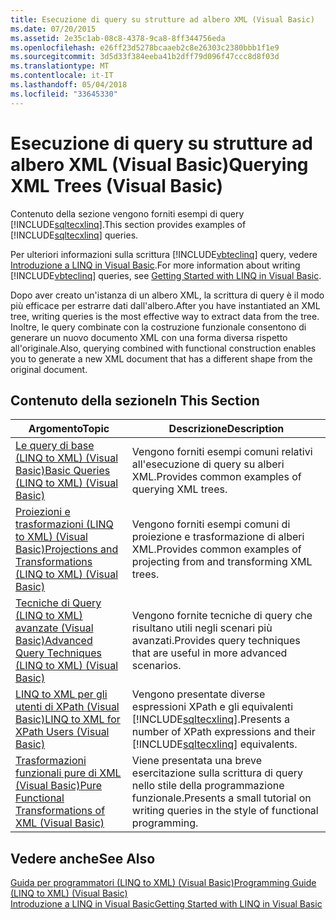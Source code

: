```yaml
---
title: Esecuzione di query su strutture ad albero XML (Visual Basic)
ms.date: 07/20/2015
ms.assetid: 2e35c1ab-08c8-4378-9ca8-8ff344756eda
ms.openlocfilehash: e26ff23d5278bcaaeb2c8e26303c2380bbb1f1e9
ms.sourcegitcommit: 3d5d33f384eeba41b2dff79d096f47ccc8d8f03d
ms.translationtype: MT
ms.contentlocale: it-IT
ms.lasthandoff: 05/04/2018
ms.locfileid: "33645330"
---
```

# <a name="querying-xml-trees-visual-basic"></a><span data-ttu-id="0dab0-102">Esecuzione di query su strutture ad albero XML (Visual Basic)</span><span class="sxs-lookup"><span data-stu-id="0dab0-102">Querying XML Trees (Visual Basic)</span></span>
<span data-ttu-id="0dab0-103">Contenuto della sezione vengono forniti esempi di query [!INCLUDE[sqltecxlinq](~/includes/sqltecxlinq-md.md)].</span><span class="sxs-lookup"><span data-stu-id="0dab0-103">This section provides examples of [!INCLUDE[sqltecxlinq](~/includes/sqltecxlinq-md.md)] queries.</span></span>  
  
 <span data-ttu-id="0dab0-104">Per ulteriori informazioni sulla scrittura [!INCLUDE[vbteclinq](~/includes/vbteclinq-md.md)] query, vedere [Introduzione a LINQ in Visual Basic](../../../../visual-basic/programming-guide/concepts/linq/getting-started-with-linq.md).</span><span class="sxs-lookup"><span data-stu-id="0dab0-104">For more information about writing [!INCLUDE[vbteclinq](~/includes/vbteclinq-md.md)] queries, see [Getting Started with LINQ in Visual Basic](../../../../visual-basic/programming-guide/concepts/linq/getting-started-with-linq.md).</span></span>  
  
 <span data-ttu-id="0dab0-105">Dopo aver creato un'istanza di un albero XML, la scrittura di query è il modo più efficace per estrarre dati dall'albero.</span><span class="sxs-lookup"><span data-stu-id="0dab0-105">After you have instantiated an XML tree, writing queries is the most effective way to extract data from the tree.</span></span> <span data-ttu-id="0dab0-106">Inoltre, le query combinate con la costruzione funzionale consentono di generare un nuovo documento XML con una forma diversa rispetto all'originale.</span><span class="sxs-lookup"><span data-stu-id="0dab0-106">Also, querying combined with functional construction enables you to generate a new XML document that has a different shape from the original document.</span></span>  
  
## <a name="in-this-section"></a><span data-ttu-id="0dab0-107">Contenuto della sezione</span><span class="sxs-lookup"><span data-stu-id="0dab0-107">In This Section</span></span>  
  
|<span data-ttu-id="0dab0-108">Argomento</span><span class="sxs-lookup"><span data-stu-id="0dab0-108">Topic</span></span>|<span data-ttu-id="0dab0-109">Descrizione</span><span class="sxs-lookup"><span data-stu-id="0dab0-109">Description</span></span>|  
|-----------|-----------------|  
|[<span data-ttu-id="0dab0-110">Le query di base (LINQ to XML) (Visual Basic)</span><span class="sxs-lookup"><span data-stu-id="0dab0-110">Basic Queries (LINQ to XML) (Visual Basic)</span></span>](../../../../visual-basic/programming-guide/concepts/linq/basic-queries-linq-to-xml.md)|<span data-ttu-id="0dab0-111">Vengono forniti esempi comuni relativi all'esecuzione di query su alberi XML.</span><span class="sxs-lookup"><span data-stu-id="0dab0-111">Provides common examples of querying XML trees.</span></span>|  
|[<span data-ttu-id="0dab0-112">Proiezioni e trasformazioni (LINQ to XML) (Visual Basic)</span><span class="sxs-lookup"><span data-stu-id="0dab0-112">Projections and Transformations (LINQ to XML) (Visual Basic)</span></span>](../../../../visual-basic/programming-guide/concepts/linq/projections-and-transformations-linq-to-xml.md)|<span data-ttu-id="0dab0-113">Vengono forniti esempi comuni di proiezione e trasformazione di alberi XML.</span><span class="sxs-lookup"><span data-stu-id="0dab0-113">Provides common examples of projecting from and transforming XML trees.</span></span>|  
|[<span data-ttu-id="0dab0-114">Tecniche di Query (LINQ to XML) avanzate (Visual Basic)</span><span class="sxs-lookup"><span data-stu-id="0dab0-114">Advanced Query Techniques (LINQ to XML) (Visual Basic)</span></span>](../../../../visual-basic/programming-guide/concepts/linq/advanced-query-techniques-linq-to-xml.md)|<span data-ttu-id="0dab0-115">Vengono fornite tecniche di query che risultano utili negli scenari più avanzati.</span><span class="sxs-lookup"><span data-stu-id="0dab0-115">Provides query techniques that are useful in more advanced scenarios.</span></span>|  
|[<span data-ttu-id="0dab0-116">LINQ to XML per gli utenti di XPath (Visual Basic)</span><span class="sxs-lookup"><span data-stu-id="0dab0-116">LINQ to XML for XPath Users (Visual Basic)</span></span>](../../../../visual-basic/programming-guide/concepts/linq/linq-to-xml-for-xpath-users.md)|<span data-ttu-id="0dab0-117">Vengono presentate diverse espressioni XPath e gli equivalenti [!INCLUDE[sqltecxlinq](~/includes/sqltecxlinq-md.md)].</span><span class="sxs-lookup"><span data-stu-id="0dab0-117">Presents a number of XPath expressions and their [!INCLUDE[sqltecxlinq](~/includes/sqltecxlinq-md.md)] equivalents.</span></span>|  
|[<span data-ttu-id="0dab0-118">Trasformazioni funzionali pure di XML (Visual Basic)</span><span class="sxs-lookup"><span data-stu-id="0dab0-118">Pure Functional Transformations of XML (Visual Basic)</span></span>](../../../../visual-basic/programming-guide/concepts/linq/pure-functional-transformations-of-xml.md)|<span data-ttu-id="0dab0-119">Viene presentata una breve esercitazione sulla scrittura di query nello stile della programmazione funzionale.</span><span class="sxs-lookup"><span data-stu-id="0dab0-119">Presents a small tutorial on writing queries in the style of functional programming.</span></span>|  
  
## <a name="see-also"></a><span data-ttu-id="0dab0-120">Vedere anche</span><span class="sxs-lookup"><span data-stu-id="0dab0-120">See Also</span></span>  
 [<span data-ttu-id="0dab0-121">Guida per programmatori (LINQ to XML) (Visual Basic)</span><span class="sxs-lookup"><span data-stu-id="0dab0-121">Programming Guide (LINQ to XML) (Visual Basic)</span></span>](../../../../visual-basic/programming-guide/concepts/linq/programming-guide-linq-to-xml.md)  
 [<span data-ttu-id="0dab0-122">Introduzione a LINQ in Visual Basic</span><span class="sxs-lookup"><span data-stu-id="0dab0-122">Getting Started with LINQ in Visual Basic</span></span>](../../../../visual-basic/programming-guide/concepts/linq/getting-started-with-linq.md)
